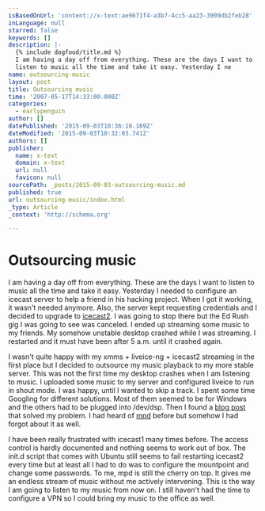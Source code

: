 ```yaml
---
isBasedOnUrl: 'content://x-text:ae9671f4-a3b7-4cc5-aa23-3909db2feb28'
inLanguage: null
starred: false
keywords: []
description: |-
  {% include dogfood/title.md %}
  I am having a day off from everything. These are the days I want to
  listen to music all the time and take it easy. Yesterday I ne
name: outsourcing-music
layout: post
title: Outsourcing music
time: '2007-05-17T14:33:00.000Z'
categories:
  - earlypenguin
author: []
datePublished: '2015-09-03T10:36:16.169Z'
dateModified: '2015-09-03T10:32:03.741Z'
authors: []
publisher:
  name: x-text
  domain: x-text
  url: null
  favicon: null
sourcePath: _posts/2015-09-03-outsourcing-music.md
published: true
url: outsourcing-music/index.html
_type: Article
_context: 'http://schema.org'

---
```

# Outsourcing music

I am having a day off from everything. These are the days I want to
listen to music all the time and take it easy. Yesterday I needed to
configure an icecast server to help a friend in his hacking project.
When I got it working, it wasn't needed anymore. Also, the server
kept requesting credentials and I decided to upgrade to
[icecast2][0]. I was going to stop
there but the Ed Rush gig I was going to see was canceled. I ended up
streaming some music to my friends. My somehow unstable desktop
crashed while I was streaming. I restarted and it must have been
after 5 a.m. until it crashed again.

I wasn't quite happy with my xmms + liveice-ng + icecast2 streaming
in the first place but I decided to outsource my music playback to my
more stable server. This was not the first time my desktop crashes
when I am listening to music. I uploaded some music to my server and
configured liveice to run in shout mode. I was happy, until I wanted
to skip a track. I spent some time Googling for different solutions.
Most of them seemed to be for Windows and the others had to be
plugged into /dev/dsp. Then I found a
[blog post][1]
that solved my problem. I had heard of
[mpd][2] before but somehow I had
forgot about it as well.

I have been really frustrated with icecast1 many times before. The
access control is hardly documented and nothing seems to work out of
box. The init.d script that comes with Ubuntu still seems to fail
restarting icecast2 every time but at least all I had to do was to
configure the mountpoint and change some passwords. To me, mpd is
still the cherry on top. It gives me an endless stream of music
without me actively intervening. This is the way I am going to listen
to my music from now on. I still haven't had the time to configure a
VPN so I could bring my music to the office as well.

[0]: http://www.icecast.org/
[1]: http://www.omskakas.se/2006/06/your-own-internet-radio-station-with-mpdicecast.html
[2]: http://www.musicpd.org/